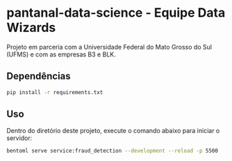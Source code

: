 # pantanal-data-science - Equipe Data Wizards

Projeto em parceria com a Universidade Federal do Mato Grosso do Sul (UFMS) e com as empresas B3 e BLK.

## Dependências
```bash
pip install -r requirements.txt
```

## Uso

Dentro do diretório deste projeto, execute o comando abaixo para iniciar o servidor:

```bash
bentoml serve service:fraud_detection --development --reload -p 5500
```



